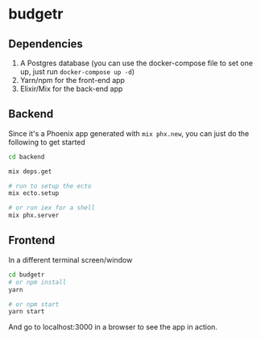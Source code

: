 # budgetr

## Dependencies

1. A Postgres database (you can use the docker-compose file to set one up, just run `docker-compose up -d`)
2. Yarn/npm for the front-end app
3. Elixir/Mix for the back-end app

## Backend

Since it's a Phoenix app generated with `mix phx.new`, you can just do the following to get started

```bash
cd backend

mix deps.get

# run to setup the ecto
mix ecto.setup

# or run iex for a shell
mix phx.server
```

## Frontend

In a different terminal screen/window

```bash
cd budgetr
# or npm install
yarn

# or npm start
yarn start
```

And go to localhost:3000 in a browser to see the app in action.

